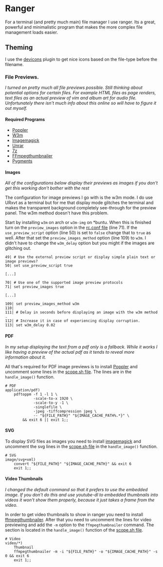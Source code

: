 # Ranger

For a terminal (and pretty much main) file manager I use ranger. Its a great, powerful and minimalistic program that makes the more complex file management loads easier.

## Theming

I use the [devicons](https://github.com/alexanderjeurissen/ranger_devicons) plugin to get nice icons based on the file-type before the filename.

### File Previews.

*I turned on pretty much all file previews possible. Still thinking about potential options for certain files. For example HTML files as page renders, text files as an actual preview of vim and album art for audio file. Unfortunately there isn't much info about this online so will have to figure it out myself.*

#### Required Programs

* [Poppler](https://poppler.freedesktop.org/)
* [W3m](http://w3m.sourceforge.net/)
* [Imagemagick](https://imagemagick.org/index.php)
* [Unrar](https://www.rarlab.com/rar_add.htm)
* [7z](http://p7zip.sourceforge.net/)
* [FFmpegthumbnailer](https://github.com/dirkvdb/ffmpegthumbnailer)
* [Pygments](https://pygments.org/)

#### Images

*All of the configurations below display their previews as images if you don't get this working don't bother with the rest*

The configuration for image previews I go with is the w3m mode. I do use URxvt as a terminal but for me that display mode glitches the terminal and makes the transparent background completely see-through for the preview panel. The w3m method doesn't have this problem.

Start by installing `w3m` on arch or `w3m-img` on \*buntu. When this is finished turn on the `preview_images` option in the [rc.conf file](rc.conf) (line 71). If the `use_preview_script` option (line 50) is set to `false` change that to `true` as well. After that set the `preview_images_method` option (line 109) to `w3m`. I didn't have to change the `w3m_delay` option but you might if the images are glitching out.

```shell
49| # Use the external preview script or display simple plain text or     image previews?
50| set use_preview_script true

[...]

70| # Use one of the supported image preview protocols
71| set preview_images true

[...]

109| set preview_images_method w3m
110|
111| # Delay in seconds before displaying an image with the w3m method    .
112| # Increase it in case of experiencing display corruption.
113| set w3m_delay 0.02
```

#### PDF

*In my setup displaying the text from a pdf only is a fallback. While it works I like having a preview of the actual pdf as it tends to reveal more information about it.*

All that's required for PDF image previews is to install [Poppler](https://poppler.freedesktop.org/) and uncomment some lines in the [scope.sh file](scope.sh). The lines are in the `handle_image()` function.

```shell
# PDF
application/pdf)
	pdftoppm -f 1 -l 1 \
			 -scale-to-x 1920 \
			 -scale-to-y -1 \
			 -singlefile \
			 -jpeg -tiffcompression jpeg \
			 -- "${FILE_PATH}" "${IMAGE_CACHE_PATH%.*}" \
		&& exit 6 || exit 1;;
```

#### SVG

To display SVG files as images you need to install [imagemagick](https://imagemagick.org/index.php) and uncomment the svg lines in the [scope.sh file](scope.sh) in the `handle_image()` function.

```shell
# SVG
image/svg+xml)
	convert "${FILE_PATH}" "${IMAGE_CACHE_PATH}" && exit 6
	exit 1;;
```

#### Video Thumbnails

*I changed the default command so that it prefers to use the embedded image. If you don't do this and use youtube-dl to embedded thumbnails into videos it won't show them properly, because it just takes a frame from the video.*

In order to get video thumbnails to show in ranger you need to install [ffmpegthumbnailer](https://github.com/dirkvdb/ffmpegthumbnaile). After that you need to uncomment the lines for video previewing and add the `-m` option to the `ffmpegthumbnailer` command. The section is located in the `handle_image()` function of the [scope.sh file](scope.sh).

```shell
# Video
video/*)
	Thumbnail
	ffmpegthumbnailer -m -i "${FILE_PATH}" -o "${IMAGE_CACHE_PATH}" -s 0 && exit 6
	exit 1;;
```








